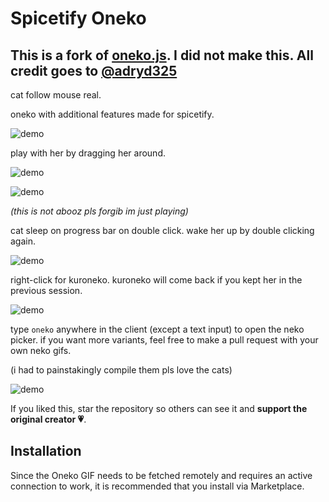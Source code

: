 # Spicetify Oneko

## This is a fork of [oneko.js](https://github.com/adryd325/oneko.js). I did not make this. All credit goes to [@adryd325](https://github.com/adryd325)

cat follow mouse real.

oneko with additional features made for spicetify.

![demo](/assets/preview/preview.gif)

play with her by dragging her around.

![demo](/assets/preview/drag-1.gif)

![demo](/assets/preview/drag-2.gif)

_(this is not abooz pls forgib im just playing)_

cat sleep on progress bar on double click. wake her up by double clicking again.

![demo](/assets/preview/double-click.gif)

right-click for kuroneko. kuroneko will come back if you kept her in the previous session.

![demo](/assets/preview/kuroneko.gif)

type `oneko` anywhere in the client (except a text input) to open the neko picker. if you want more variants, feel free to make a pull request with your own neko gifs.

(i had to painstakingly compile them pls love the cats)

![demo](/assets/preview/picker.gif)

If you liked this, star the repository so others can see it and **support the original creator 💗**.

## Installation

Since the Oneko GIF needs to be fetched remotely and requires an active connection to work, it is recommended that you install via Marketplace.
